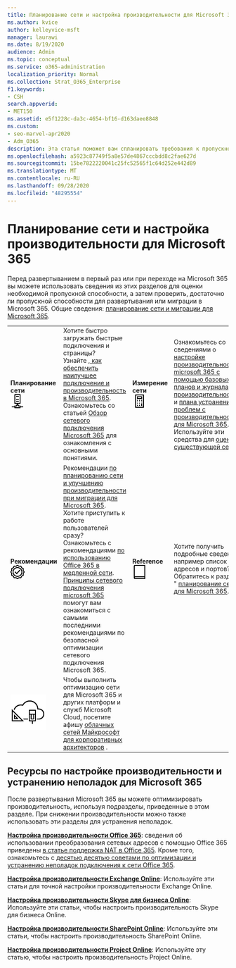 ```yaml
---
title: Планирование сети и настройка производительности для Microsoft 365
ms.author: kvice
author: kelleyvice-msft
manager: laurawi
ms.date: 8/19/2020
audience: Admin
ms.topic: conceptual
ms.service: o365-administration
localization_priority: Normal
ms.collection: Strat_O365_Enterprise
f1.keywords:
- CSH
search.appverid:
- MET150
ms.assetid: e5f1228c-da3c-4654-bf16-d163daee8848
ms.custom:
- seo-marvel-apr2020
- Adm_O365
description: Эта статья поможет вам спланировать требования к пропускной способности сети для Microsoft 365, а также выполнить тонкую настройку и устранение неполадок с производительностью.
ms.openlocfilehash: a5923c87749f5a8e57de4867cccbdd8c2fae627d
ms.sourcegitcommit: 15be7822220041c25fc52565f1c64d252e442d89
ms.translationtype: MT
ms.contentlocale: ru-RU
ms.lasthandoff: 09/28/2020
ms.locfileid: "48295554"
---
```

# <a name="network-planning-and-performance-tuning-for-microsoft-365"></a>Планирование сети и настройка производительности для Microsoft 365
Перед развертыванием в первый раз или при переходе на Microsoft 365 вы можете использовать сведения из этих разделов для оценки необходимой пропускной способности, а затем проверить, достаточно ли пропускной способности для развертывания или миграции в Microsoft 365. Общие сведения: [планирование сети и миграции для Microsoft 365](network-and-migration-planning.md).
  
|||||
|:-----|:-----|:-----|:-----|
|**Планирование сети** <br/> ![Сеть](../media/5e9dcd06-601b-4b28-88dc-f524e7548794.png)           <br/> |Хотите быстро загружать быстрые подключения и страницы?  <br/> Узнайте [, как обеспечить наилучшее подключение и производительность в Microsoft 365](https://aka.ms/o365perfprinciples).<br/>Ознакомьтесь со статьей [Обзор сетевого подключения Microsoft 365](microsoft-365-networking-overview.md) для ознакомления с основными понятиями.<br/> |**Измерение сети** <br/> ![Отображаем](../media/d690a132-4884-40eb-a918-526bb3dff3cc.png)           <br/> |Ознакомьтесь со сведениями о [настройке производительности microsoft 365 с помощью базовых планов и журнала производительности](performance-tuning-using-baselines-and-history.md) и [плана устранения проблем с производительностью для Microsoft 365](performance-troubleshooting-plan.md).  <br/> Используйте эти средства для [оценки существующей сети](network-and-migration-planning.md#calculators).  <br/> |
|**Рекомендации** <br/> ![Рекомендации](../media/2a659a5c-1007-47d3-a6c6-a19e018ab29b.png)           <br/> |Рекомендации [по планированию сети и улучшению производительности при миграции для Microsoft 365](network-and-migration-planning.md#BestPractices). Хотите приступить к работе пользователей сразу? Ознакомьтесь с рекомендациями [по использованию Office 365 в медленной сети](https://support.office.com/article/fd16c8d2-4799-4c39-8fd7-045f06640166).  <br/> [Принципы сетевого подключения microsoft 365](https://aka.ms/o365networkingprinciples) помогут вам ознакомиться с самыми последними рекомендациями по безопасной оптимизации сетевого подключения Microsoft 365.  <br/> |**Reference** <br/> ![Книга или журнал](../media/56dff3c1-f605-48d8-811f-7d13ce639ecd.png)           <br/> |Хотите получить подробные сведения, например список IP-адресов и портов? Обратитесь к разделу " [планирование сети" для Microsoft 365](network-and-migration-planning.md#NetReference).  <br/> |
|![Плакат о облачных сетях Майкрософт для корпоративных архитекторов](../media/3094be9f-2407-4fa5-896d-aa66ef7b9bb9.png)           <br/> |Чтобы выполнить оптимизацию сети для Microsoft 365 и других платформ и служб Microsoft Cloud, посетите афишу [облачных сетей Майкрософт для корпоративных архитекторов](https://aka.ms/cloudarchnetworking) .  <br/> |
   
## <a name="performance-tuning-and-troubleshooting-resources-for-microsoft-365"></a>Ресурсы по настройке производительности и устранению неполадок для Microsoft 365
<a name="apptuning"> </a>

После развертывания Microsoft 365 вы можете оптимизировать производительность, используя подразделы, приведенные в этом разделе. При снижении производительности можно также использовать эти разделы для устранения неполадок.
  
 **[Настройка производительности Office 365](tune-microsoft-365-performance.md)**: сведения об использовании преобразования сетевых адресов с помощью Office 365 приведены [в статье поддержка NAT в Office 365](nat-support-with-microsoft-365.md). Кроме того, ознакомьтесь с [десятью десятью советами по оптимизации и устранению неполадок подключения к сети Office 365](https://docs.microsoft.com/archive/blogs/onthewire/top-10-tips-for-optimising-troubleshooting-your-office-365-network-connectivity). 
  
 **[Настройка производительности Exchange Online](tune-exchange-online-performance.md)**: Используйте эти статьи для точной настройки производительности Exchange Online. 
  
 **[Настройка производительности Skype для бизнеса Online](tune-skype-for-business-online-performance.md)**: Используйте эти статьи, чтобы настроить производительность Skype для бизнеса Online. 
  
 **[Настройка производительности SharePoint Online](tune-sharepoint-online-performance.md)**: Используйте эти статьи, чтобы настроить производительность SharePoint Online. 
  
 **[Настройка производительности Project Online](https://support.office.com/article/12ba0ebd-c616-42e5-b9b6-cad570e8409c)**: Используйте эту статью, чтобы настроить производительность Project Online. 
